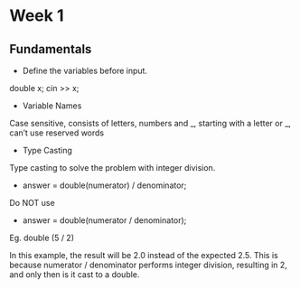 # Week 1
## Fundamentals

* Define the variables before input.

double x;
cin >> x;

* Variable Names

Case sensitive, consists of letters, numbers and _, starting with a letter or _, can’t use reserved words

* Type Casting

Type casting to solve the problem with integer division.

  * answer = double(numerator) / denominator;
  
  Do NOT use
  
  * answer = double(numerator / denominator);

  Eg. double (5 / 2) 
  
  In this example, the result will be 2.0 instead of the expected 2.5. This is because numerator / denominator performs integer division, resulting in 2, and only then is it cast to a double.

